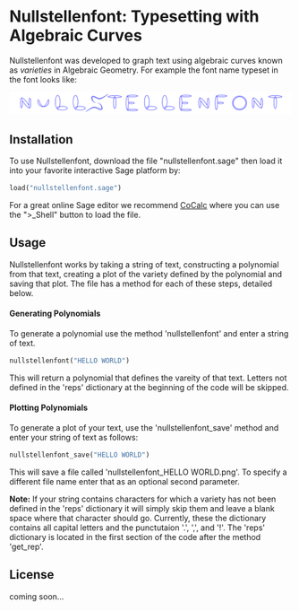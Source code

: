 # Nullstellenfont: Typesetting with Algebraic Curves

Nullstellenfont was developed to graph text using algebraic curves known as *varieties* in Algebraic Geometry. 
For example the font name typeset in the font looks like: 

![Typeset Font Name](https://github.com/bclogsdon/nullstellenfont/blob/master/nullstellenfont_NULLSTELLENFONT.png)


## Installation 
To use Nullstellenfont, download the file "nullstellenfont.sage" then load it into your favorite interactive Sage platform by:

```python
load("nullstellenfont.sage")
```

For a great online Sage editor we recommend [CoCalc](https://cocalc.com) where you can use the ">_Shell" button to load the file. 

## Usage 

Nullstellenfont works by taking a string of text, constructing a polynomial from that text, creating a plot of the variety defined by the polynomial and saving that plot. The file has a method for each of these steps, detailed below. 

#### Generating Polynomials
To generate a polynomial use the method 'nullstellenfont' and enter a string of text.
```python
nullstellenfont("HELLO WORLD")
```
This will return a polynomial that defines the vareity of that text. Letters not defined in the 'reps' dictionary at the beginning of the code will be skipped. 

#### Plotting Polynomials
To generate a plot of your text, use the 'nullstellenfont_save' method and enter your string of text as follows:
```python 
nullstellenfont_save("HELLO WORLD")
```
This will save a file called 'nullstellenfont_HELLO WORLD.png'. To specify a different file name enter that as an optional second parameter. 

__Note:__ If your string contains characters for which a variety has not been defined in the 'reps' dictionary it will simply skip them and leave a blank space where that character should go. Currently, these the dictionary contains all capital letters and the punctutaion '.', ',', and '!'. The 'reps' dictionary is located in the first section of the code after the method 'get_rep'. 

## License 

coming soon...
